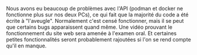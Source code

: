 Nous avons eu beaucoup de problèmes avec l'API (podman et docker ne fonctionne plus sur nos deux PCs), ce qui fait que la majorité du code a été écrite à "l'aveugle". 
Normalement c'est censé fonctionner, mais il se peut que certains bugs apparaissent quand même.
Une vidéo prouvant le fonctionnement du site web sera amenée à l'examen oral.
Et certaines petites fonctionnalités seront probablement rajoutées si l'on se rend compte qu'il en manque.